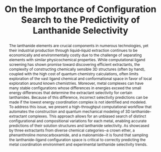 ---
title: "On the Importance of Configuration Search to the Predictivity of Lanthanide Selectivity"
journal: JACS Au, 5, 2, 631–641
authors:
  - Thomas J. Summers
  - Michael G. Taylor
  - Logan J. Augustine
  - Jan Janssen
  - Danny Perez
  - Enrique R. Batista
  - Ping Yang
abstract: The lanthanide elements are crucial components in numerous technologies, yet their industrial production through liquid–liquid extraction continues to be economically and environmentally costly due to the challenge of separating elements with similar physicochemical properties. While computational ligand screening has shown promise toward discovering efficient extractants, the complexity of constructing chemically sensible 3D structures (often by hand), coupled with the high cost of quantum chemistry calculations, often limits exploration of the vast ligand chemical and conformational space in favor of local exploration around known chemistries. Moreover, metal complexes can have many stable configurations whose differences in energies exceed the small energy differences that determine the extractant selectivity for certain lanthanides. Because of this difference, incorrect selectivity predictions can be made if the lowest energy coordination complex is not identified and modeled. To address this issue, we present a high-throughput computational workflow that automates the construction and quantum mechanical modeling of 3D lanthanide-extractant complexes. This approach allows for an unbiased search of distinct configurational and compositional variations for each metal, enabling accurate predictions of their solution structures and lanthanide selectivity. As showcased by three extractants from diverse chemical categories─a crown ether, a phenanthroline monocarboxamide, and a malonamide─it is found that sampling the lanthanide-ligand configuration space is critical to correctly predicting the metal coordination environment and experimental lanthanide selectivity trends.
full-text: https://doi.org/10.1021/jacsau.4c00770
---